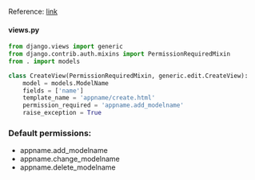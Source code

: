 Reference: [link](https://docs.djangoproject.com/en/1.11/topics/auth/default/#default-permissions)

#### views.py
```python
from django.views import generic
from django.contrib.auth.mixins import PermissionRequiredMixin
from . import models

class CreateView(PermissionRequiredMixin, generic.edit.CreateView):
    model = models.ModelName
    fields = ['name']
    template_name = 'appname/create.html'
    permission_required = 'appname.add_modelname'
    raise_exception = True
```

### Default permissions:
- appname.add_modelname
- appname.change_modelname
- appname.delete_modelname

